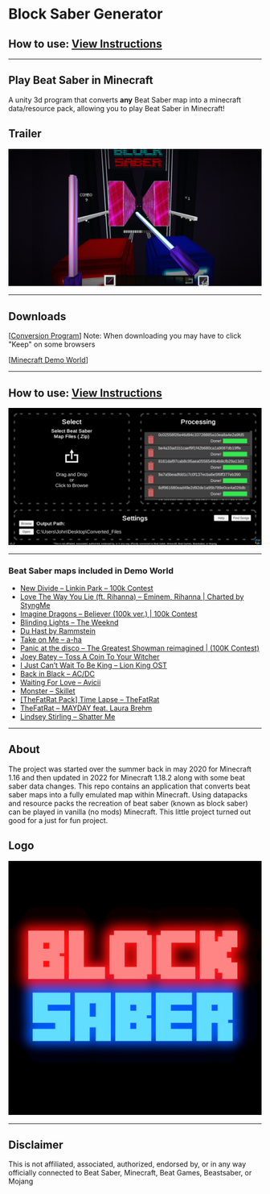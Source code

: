 # Block Saber Generator

## How to use: [View Instructions](https://www.mrjohnweez.com/blocksaber.html)

___

## Play Beat Saber in Minecraft

A unity 3d program that converts **any** Beat Saber map into a minecraft data/resource pack, allowing you to play Beat Saber in Minecraft!

## Trailer

[![Trailer Demo Video](Created_Assets/Art/YouTubeThumb.jpg)](https://www.youtube.com/watch?v=3ZwQZQAAY4k "Block Saber Demo Video v2.0")

___

## Downloads

[[Conversion Program](https://github.com/MrJohnWeez/Block_Saber_Generator/releases)] Note: When downloading you may have to click "Keep" on some browsers

[[Minecraft Demo World](https://github.com/MrJohnWeez/Block_Saber_Generator/releases)]

___

## How to use: [View Instructions](https://www.mrjohnweez.com/blocksaber.html)

![Conversion Tool UI](Created_Assets/Art/Converstion_Tool.png "Conversion Tool UI")

___

### Beat Saber maps included in Demo World

* [New Divide – Linkin Park – 100k Contest](https://bsaber.com/songs/2005/)
* [Love The Way You Lie (ft. Rihanna) – Eminem, Rihanna | Charted by StyngMe](https://bsaber.com/songs/30fd/)
* [Imagine Dragons – Believer (100k ver.) | 100k Contest](https://bsaber.com/songs/1fef/)
* [Blinding Lights – The Weeknd](https://bsaber.com/songs/8553/)
* [Du Hast by Rammstein](https://bsaber.com/songs/18cc/)
* [Take on Me – a-ha](https://bsaber.com/songs/6d63/)
* [Panic at the disco – The Greatest Showman reimagined | (100K Contest)](https://bsaber.com/songs/2087/)
* [Joey Batey – Toss A Coin To Your Witcher](https://bsaber.com/songs/7a64/)
* [I Just Can’t Wait To Be King – Lion King OST](https://bsaber.com/songs/1fe5/)
* [Back in Black – AC/DC](https://bsaber.com/songs/9d7/)
* [Waiting For Love – Avicii](https://bsaber.com/songs/5fc/)
* [Monster – Skillet](https://bsaber.com/songs/1f03/)
* [[TheFatRat Pack] Time Lapse – TheFatRat](https://bsaber.com/songs/a909/)
* [TheFatRat – MAYDAY feat. Laura Brehm](https://bsaber.com/songs/6b8c/)
* [Lindsey Stirling – Shatter Me](https://bsaber.com/songs/49ae/)

___

## About

The project was started over the summer back in may 2020 for Minecraft 1.16 and then updated in 2022 for Minecraft 1.18.2 along with some beat saber data changes. This repo contains an application that converts beat saber maps into a fully emulated map within Minecraft. Using datapacks and resource packs the recreation of beat saber (known as block saber) can be played in vanilla (no mods) Minecraft. This little project turned out good for a just for fun project.

## Logo

![Block Saber Logo](Created_Assets/Art/BlockSaberLogo.png "Block Saber Logo Art")

___

## Disclaimer

This is not affiliated, associated, authorized, endorsed by, or in any way officially connected to Beat Saber, Minecraft, Beat Games, Beastsaber, or Mojang
